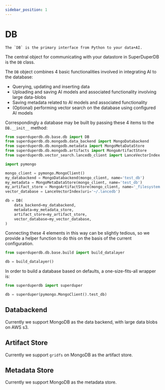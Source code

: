 ```yaml
---
sidebar_position: 1
---
```


# DB

```{note}
The `DB` is the primary interface from Python to your data+AI.
```

The central object for communicating with your datastore in SuperDuperDB is the `DB` class.

The `DB` object combines 4 basic functionalities involved in integrating AI to the database:

- Querying, updating and inserting data 
- Uploading and saving AI models and associated functionality involving large data-blobs
- Saving metadata related to AI models and associated functionality
- (Optional) performing vector search on the database using configured AI models

Correspondingly a database may be built by passing these 4 items to the `DB.__init__` method:

```python
from superduperdb.db.base.db import DB
from superduperdb.db.mongodb.data_backend import MongoDatabackend
from superduperdb.db.mongodb.metadata import MongoMetaDataStore
from superduperdb.db.mongodb.artifacts import MongoArtifactStore
from superduperdb.vector_search.lancedb_client import LanceVectorIndex

import pymongo

mongo_client = pymongo.MongoClient()
my_databackend = MongoDatabackend(mongo_client, name='test_db')
my_metadata = MongoMetaDataStore(mongo_client, name='test_db')
my_artifact_store = MongoArtifactStore(mongo_client, name='_filesystem:test_db')
vector_database = LanceVectorIndex(uri='~/.lancedb')

db = DB(
    data_backend=my_databackend,
    metadata=my_metadata_store,
    artifact_store=my_artifact_store,
    vector_database=my_vector_database,
)
```

Connecting these 4 elements in this way can be slightly tedious, so we provide a helper function to do this on 
the basis of the current configuration.

```python
from superduperdb.db.base.build import build_datalayer

db = build_datalayer()
```

In order to build a database based on defaults, a one-size-fits-all wrapper is:

```python
from superduperdb import superduper

db = superduper(pymongo.MongoClient().test_db)
```

## Databackend

Currently we support MongoDB as the data backend, with large data blobs on AWS s3.

## Artifact Store

Currently we support `gridfs` on MongoDB as the artifact store.

## Metadata Store

Currently we support MongoDB as the metadata store.